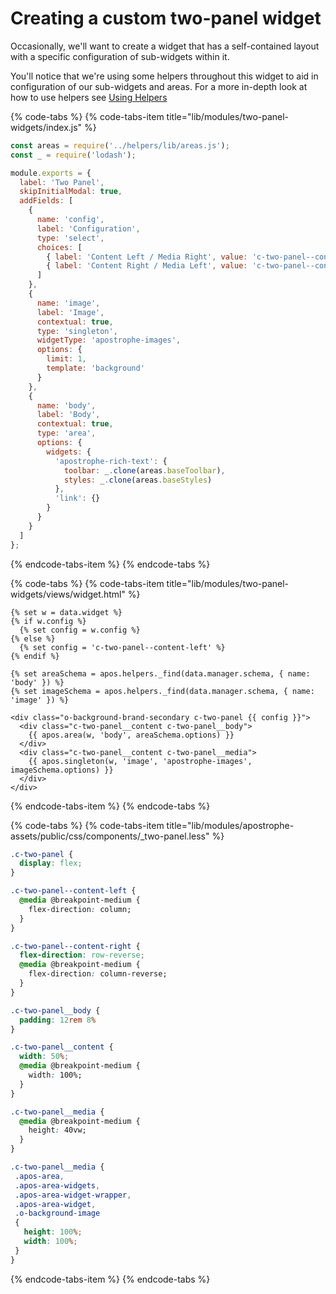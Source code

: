 # Creating a custom two-panel widget

Occasionally, we'll want to create a widget that has a self-contained layout with a specific configuration of sub-widgets within it.

You'll notice that we're using some helpers throughout this widget to aid in configuration of our sub-widgets and areas. For a more in-depth look at how to use helpers see [Using Helpers](https://stuartromanek.gitbook.io/open-museum/tutorials/33-using-helpers)

{% code-tabs %}
{% code-tabs-item title="lib/modules/two-panel-widgets/index.js" %}
```javascript
const areas = require('../helpers/lib/areas.js');
const _ = require('lodash');

module.exports = {
  label: 'Two Panel',
  skipInitialModal: true,
  addFields: [
    {
      name: 'config',
      label: 'Configuration',
      type: 'select',
      choices: [
        { label: 'Content Left / Media Right', value: 'c-two-panel--content-left' },
        { label: 'Content Right / Media Left', value: 'c-two-panel--content-right' }
      ]
    },
    {
      name: 'image',
      label: 'Image',
      contextual: true,
      type: 'singleton',
      widgetType: 'apostrophe-images',
      options: {
        limit: 1,
        template: 'background'
      }
    },
    {
      name: 'body',
      label: 'Body',
      contextual: true,
      type: 'area',
      options: {
        widgets: {
          'apostrophe-rich-text': {
            toolbar: _.clone(areas.baseToolbar),
            styles: _.clone(areas.baseStyles)
          },
          'link': {}
        }
      }
    }
  ]
};
```
{% endcode-tabs-item %}
{% endcode-tabs %}

{% code-tabs %}
{% code-tabs-item title="lib/modules/two-panel-widgets/views/widget.html" %}
```markup
{% set w = data.widget %}
{% if w.config %}
  {% set config = w.config %}
{% else %}
  {% set config = 'c-two-panel--content-left' %}
{% endif %}

{% set areaSchema = apos.helpers._find(data.manager.schema, { name: 'body' }) %}
{% set imageSchema = apos.helpers._find(data.manager.schema, { name: 'image' }) %}

<div class="o-background-brand-secondary c-two-panel {{ config }}">
  <div class="c-two-panel__content c-two-panel__body">
    {{ apos.area(w, 'body', areaSchema.options) }}
  </div>
  <div class="c-two-panel__content c-two-panel__media">
    {{ apos.singleton(w, 'image', 'apostrophe-images', imageSchema.options) }}
  </div>
</div>
```
{% endcode-tabs-item %}
{% endcode-tabs %}

{% code-tabs %}
{% code-tabs-item title="lib/modules/apostrophe-assets/public/css/components/\_two-panel.less" %}
```css
.c-two-panel {
  display: flex;
}

.c-two-panel--content-left {
  @media @breakpoint-medium {
    flex-direction: column;
  }
}

.c-two-panel--content-right {
  flex-direction: row-reverse;
  @media @breakpoint-medium {
    flex-direction: column-reverse;
  }
}

.c-two-panel__body {
  padding: 12rem 8%
}

.c-two-panel__content {
  width: 50%;
  @media @breakpoint-medium {
    width: 100%;
  }
}

.c-two-panel__media {
  @media @breakpoint-medium {
    height: 40vw;
  }
}

.c-two-panel__media {
 .apos-area,
 .apos-area-widgets,
 .apos-area-widget-wrapper,
 .apos-area-widget,
 .o-background-image
 {
   height: 100%;
   width: 100%;
 }
}
```
{% endcode-tabs-item %}
{% endcode-tabs %}
